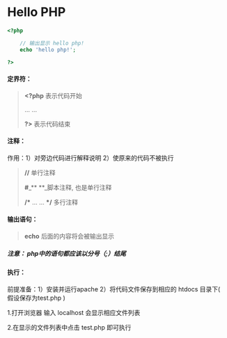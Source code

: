 # Hello PHP

```php
<?php

    // 输出显示 hello php!
    echo 'hello php!';

?>
```

#### 

#### **定界符：**

> **&lt;?php**     表示代码开始
>
> ... ...
>
> **?&gt;**            表示代码结束

#### 

#### 注释：

作用：1）对旁边代码进行解释说明    2）使原来的代码不被执行

> **//** 单行注释
>
> **\#**_**  **_脚本注释, 也是单行注释
>
> **/\***   ... ...   **\*/**      多行注释

#### 

#### 输出语句：

> **echo**  后面的内容将会被输出显示

##### **注意： php中的语句都应该以分号（;）结尾**

#### 

#### 执行：

前提准备：1）安装并运行apache      2）将代码文件保存到相应的 htdocs 目录下\( 假设保存为test.php \)

1.打开浏览器 输入 localhost 会显示相应文件列表

2.在显示的文件列表中点击  test.php  即可执行

